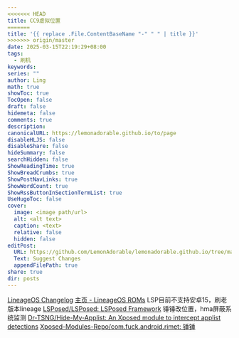 ```yaml
---
<<<<<<< HEAD
title: CC9虚拟位置
=======
title: '{{ replace .File.ContentBaseName "-" " " | title }}'
>>>>>>> origin/master
date: 2025-03-15T22:19:29+08:00
tags:
  - 刷机
keywords: 
series: ""
author: Ling
math: true
showToc: true
TocOpen: false
draft: false
hidemeta: false
comments: true
description: 
canonicalURL: https://lemonadorable.github.io/to/page
disableHLJS: false
disableShare: false
hideSummary: false
searchHidden: false
ShowReadingTime: true
ShowBreadCrumbs: true
ShowPostNavLinks: true
ShowWordCount: true
ShowRssButtonInSectionTermList: true
UseHugoToc: false
cover:
  image: <image path/url>
  alt: <alt text>
  caption: <text>
  relative: false
  hidden: false
editPost:
  URL: https://github.com/LemonAdorable/lemonadorable.github.io/tree/master/content
  Text: Suggest Changes
  appendFilePath: true
share: true
dir: posts
---
```


[LineageOS Changelog](https://www.lineageoslog.com/)
[主页 - LineageOS ROMs](https://lineageosroms.com/)
LSP目前不支持安卓15，刷老版本lineage
[LSPosed/LSPosed: LSPosed Framework](https://github.com/LSPosed/LSPosed)
锤锤改位置，hma屏蔽系统监测
[Dr-TSNG/Hide-My-Applist: An Xposed module to intercept applist detections](https://github.com/Dr-TSNG/Hide-My-Applist)
[Xposed-Modules-Repo/com.fuck.android.rimet: 锤锤](https://github.com/Xposed-Modules-Repo/com.fuck.android.rimet)